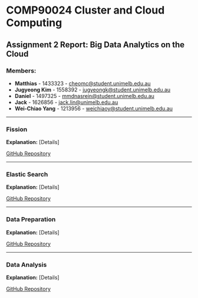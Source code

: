 # COMP90024 Cluster and Cloud Computing

## Assignment 2 Report: Big Data Analytics on the Cloud

### Members:
- **Matthias** - 1433323 - cheomc@student.unimelb.edu.au
- **Jugyeong Kim** - 1558392 - jugyeongk@student.unimelb.edu.au
- **Daniel** - 1497325 - mmdnasrein@student.unimelb.edu.au
- **Jack** - 1626856 - jack.lin@unimelb.edu.au
- **Wei-Chiao Yang** - 1213956 - weichiaoy@student.unimelb.edu.au

---

### Fission 
**Explanation:**
[Details]

[GitHub Repository](https://github.com/BunniYubel/CloudComputingA2/tree/main/comp90024/fission)

---

### Elastic Search 
**Explanation:**
[Details]

[GitHub Repository](https://github.com/BunniYubel/CloudComputingA2/tree/main/comp90024/elastic)

---

### Data Preparation
**Explanation:**
[Details]

[GitHub Repository](https://github.com/BunniYubel/CloudComputingA2/blob/main/find_station_json.py)

---

### Data Analysis
**Explanation:**
[Details]

[GitHub Repository](https://github.com/BunniYubel/CloudComputingA2/blob/main/Data_Visualization.ipynb)
